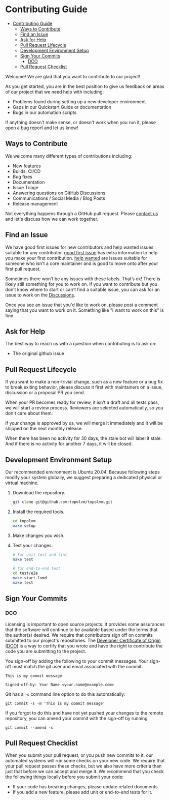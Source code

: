 # Contributing Guide

- [Contributing Guide](#contributing-guide)
  - [Ways to Contribute](#ways-to-contribute)
  - [Find an Issue](#find-an-issue)
  - [Ask for Help](#ask-for-help)
  - [Pull Request Lifecycle](#pull-request-lifecycle)
  - [Development Environment Setup](#development-environment-setup)
  - [Sign Your Commits](#sign-your-commits)
    - [DCO](#dco)
  - [Pull Request Checklist](#pull-request-checklist)

Welcome! We are glad that you want to contribute to our project!

As you get started, you are in the best position to give us feedback on areas of
our project that we need help with including:

* Problems found during setting up a new developer environment
* Gaps in our Quickstart Guide or documentation
* Bugs in our automation scripts

If anything doesn't make sense, or doesn't work when you run it, please open a
bug report and let us know!

## Ways to Contribute

We welcome many different types of contributions including:

* New features
* Builds, CI/CD
* Bug fixes
* Documentation
* Issue Triage
* Answering questions on GitHub Discussions
* Communications / Social Media / Blog Posts
* Release management

Not everything happens through a GitHub pull request. Please [contact us](https://github.com/topolvm/topolvm/discussions)
and let's discuss how we can work together.

## Find an Issue

We have good first issues for new contributors and help wanted issues suitable
for any contributor. [good first issue](https://github.com/topolvm/topolvm/issues?q=is%3Aopen+is%3Aissue+label%3A%22good+first+issue%22) has extra information to
help you make your first contribution. [help wanted](https://github.com/topolvm/topolvm/issues?q=is%3Aopen+is%3Aissue+label%3A%22help+wanted%22) are issues
suitable for someone who isn't a core maintainer and is good to move onto after
your first pull request.

Sometimes there won’t be any issues with these labels. That’s ok! There is
likely still something for you to work on. If you want to contribute but you
don’t know where to start or can't find a suitable issue, you can ask for an
issue to work on the [Discussions](https://github.com/topolvm/topolvm/discussions).

Once you see an issue that you'd like to work on, please post a comment saying
that you want to work on it. Something like "I want to work on this" is fine.

## Ask for Help

The best way to reach us with a question when contributing is to ask on:

* The original github issue

## Pull Request Lifecycle

If you want to make a non-trivial change, such as a new feature or a bug fix to break exiting behavior,
please discuss it first with maintainers on a issue, discussion or a proposal PR you send.

When your PR becomes ready for review, it isn't a draft and all tests pass, we will start
a review process. Reviewers are selected automatically, so you don't care about them.

If your change is approved by us, we will merge it immediately and it will be
shipped on the next monthly release.

When there has been no activity for 30 days, the stale bot will label it stale.
And if there is no activity for another 7 days, it will be closed.

## Development Environment Setup

Our recommended environment is Ubuntu 20.04. Because following steps modify your system globally,
we suggest preparing a dedicated physical or virtual machine.

1. Download the repository.

    ```bash
    git clone git@github.com:topolvm/topolvm.git
    ```

2. Install the required tools.

    ```bash
    cd topolvm
    make setup
    ```

3. Make changes you wish.

4. Test your changes.

    ```bash
    # for unit test and lint
    make test

    # for end-to-end test
    cd test/e2e
    make start-lvmd
    make test
    ```

## Sign Your Commits

### DCO
Licensing is important to open source projects. It provides some assurances that
the software will continue to be available based under the terms that the
author(s) desired. We require that contributors sign off on commits submitted to
our project's repositories. The [Developer Certificate of Origin
(DCO)](https://probot.github.io/apps/dco/) is a way to certify that you wrote and
have the right to contribute the code you are submitting to the project.

You sign-off by adding the following to your commit messages. Your sign-off must
match the git user and email associated with the commit.

    This is my commit message

    Signed-off-by: Your Name <your.name@example.com>

Git has a `-s` command line option to do this automatically:

    git commit -s -m 'This is my commit message'

If you forgot to do this and have not yet pushed your changes to the remote
repository, you can amend your commit with the sign-off by running 

    git commit --amend -s

## Pull Request Checklist

When you submit your pull request, or you push new commits to it, our automated
systems will run some checks on your new code. We require that your pull request
passes these checks, but we also have more criteria than just that before we can
accept and merge it. We recommend that you check the following things locally
before you submit your code:

- If your code has breaking changes, please update related documents.
- If you add a new feature, please add unit or end-to-end tests for it.
